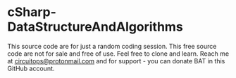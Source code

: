 # cSharp-DataStructureAndAlgorithms
This source code are for just a random coding session. This free source code are not for sale and free of use. Feel free to clone and learn. Reach me at circuitops@protonmail.com and for support - you can donate BAT in this GitHub account.

